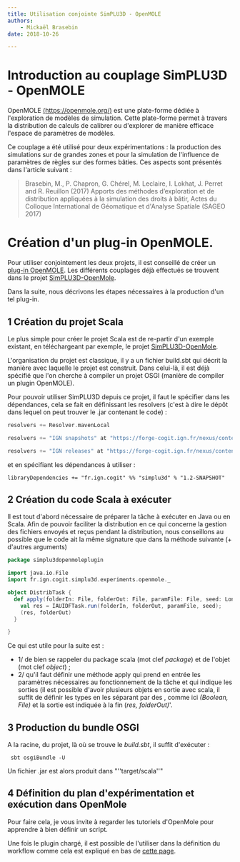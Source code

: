 ```yaml
---
title: Utilisation conjointe SimPLU3D - OpenMOLE
authors:
    - Mickaël Brasebin
date: 2018-10-26

---
```


# Introduction au couplage SimPLU3D - OpenMOLE

OpenMOLE [(https://openmole.org/)](https://openmole.org/) est une plate-forme dédiée à l'exploration de modèles de simulation. Cette plate-forme permet à travers la distribution de calculs de calibrer ou d'explorer de manière efficace l'espace de paramètres de modèles.

Ce couplage a été utilisé pour deux expérimentations : la production des simulations sur de grandes zones et pour la simulation de l'influence de paramètres de règles sur des formes bâties. Ces aspects sont présentés dans l'article suivant :

> Brasebin, M., P. Chapron, G. Chérel, M. Leclaire, I. Lokhat, J. Perret and R. Reuillon (2017) Apports des méthodes d’exploration et de distribution appliquées à la simulation des droits à bâtir, Actes du Colloque International de Géomatique et d'Analyse Spatiale (SAGEO 2017)


# Création d'un plug-in OpenMOLE.

Pour utiliser conjointement les deux projets, il est conseillé de créer un [plug-in OpenMOLE](https://openmole.org/Plugin+Development.html). Les différents couplages  déjà effectués se trouvent dans le projet [SimPLU3D-OpenMole](https://github.com/SimPLU3D/simplu3D-openmole).

Dans la suite, nous décrivons les étapes nécessaires à la production d'un tel plug-in.

## 1 Création du projet Scala

Le plus simple pour créer le projet Scala est de re-partir d'un exemple existant, en téléchargeant par exemple, le projet [SimPLU3D-OpenMole](https://github.com/SimPLU3D/simplu3D-openmole).

L'organisation du projet est classique, il y a un fichier build.sbt qui décrit la manière avec laquelle le projet est construit. Dans celui-là, il est déjà spécifié que l'on cherche à compiler un projet OSGI (manière de compiler un plugin OpenMOLE).

Pour pouvoir utiliser SimPLU3D depuis ce projet, il faut le spécifier dans les dépendances, cela se fait en définissant les resolvers (c'est à dire le dépôt dans lequel on peut trouver le .jar contenant le code)   :

```scala
resolvers += Resolver.mavenLocal

resolvers += "IGN snapshots" at "https://forge-cogit.ign.fr/nexus/content/repositories/snapshots/"

resolvers += "IGN releases" at "https://forge-cogit.ign.fr/nexus/content/repositories/releases/"
```


et en spécifiant les dépendances à utiliser :
```
libraryDependencies += "fr.ign.cogit" %% "simplu3d" % "1.2-SNAPSHOT"
```



## 2 Création du code Scala à exécuter

Il est tout d'abord nécessaire de préparer la tâche à exécuter en Java ou en Scala. Afin de pouvoir faciliter la distribution en ce qui concerne la gestion des fichiers envoyés et reçus pendant la distribution, nous conseillons au possible que le code ait la même signature que dans la méthode suivante (+ d'autres arguments)

```scala
package simplu3dopenmoleplugin

import java.io.File
import fr.ign.cogit.simplu3d.experiments.openmole._

object DistribTask {
  def apply(folderIn: File, folderOut: File, paramFile: File, seed: Long): (Boolean, File) = {
    val res = IAUIDFTask.run(folderIn, folderOut, paramFile, seed);
    (res, folderOut)
  }

}
```

Ce qui est utile pour la suite est :
* 1/ de bien se rappeler du package scala (mot clef *package*) et de l'objet (mot clef *object*) ;
* 2/ qu'il faut définir une méthode apply qui prend en entrée les paramètres nécessaires au fonctionnement de la tâche et qui indique les sorties (il est possible d'avoir plusieurs objets en sortie avec scala, il suffit de définir les types en les séparant par des , comme ici  *(Boolean, File)* et la sortie est indiquée à la fin  (*res, folderOut)*'.

## 3 Production du bundle OSGI

A la racine, du projet, là où se trouve le *build.sbt*, il suffit d'exécuter :

```
 sbt osgiBundle -U
```


Un fichier .jar est alors produit dans "''target/scala''"


## 4 Définition du plan d'expérimentation et exécution dans OpenMole

Pour faire cela, je vous invite à regarder les tutoriels d'OpenMole pour apprendre à bien définir un script.

Une fois le plugin chargé, il est possible de l'utiliser dans la définition du workflow comme cela est expliqué en bas de [cette page]([http://www.openmole.org/current/Documentation_Development_Plugins.html).
